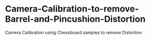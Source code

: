 # Camera-Calibration-to-remove-Barrel-and-Pincushion-Distortion
Camera Calibration using Chessboard samples to remove Distortion
